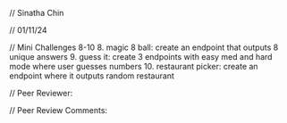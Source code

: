 // Sinatha Chin

// 01/11/24

// Mini Challenges 8-10
    8. magic 8 ball: create an endpoint that outputs 8 unique answers
    9. guess it: create 3 endpoints with easy med and hard mode where user guesses numbers
    10. restaurant picker: create an endpoint where it outputs random restaurant

// Peer Reviewer:

// Peer Review Comments:
